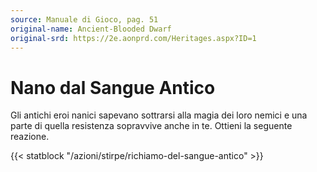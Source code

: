 ```yaml
---
source: Manuale di Gioco, pag. 51
original-name: Ancient-Blooded Dwarf
original-srd: https://2e.aonprd.com/Heritages.aspx?ID=1
---
```


# Nano dal Sangue Antico

Gli antichi eroi nanici sapevano sottrarsi alla magia dei loro nemici e una
parte di quella resistenza sopravvive anche in te. Ottieni la seguente reazione.

{{< statblock "/azioni/stirpe/richiamo-del-sangue-antico" >}}
